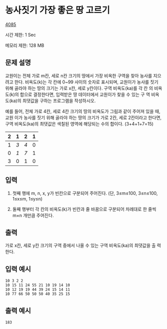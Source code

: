 # 농사짓기 가장 좋은 땅 고르기

[4085](http://codeup.kr/problem.php?id=4085)

시간 제한: 1 Sec

메모리 제한: 128 MB



## 문제 설명

교원이는 전체 가로 m칸, 세로 n칸 크기의 땅에서 가장 비옥한 구역을 찾아 농사를 지으려고 한다. 비옥도(k)는 각 칸에  0~99 사이의 숫자로 표시되며, 교원이가 농사를 짓기 위해 골라야 하는 땅의 크기는 가로 x칸, 세로 y칸이다. 구역  비옥도(ka)를 각 칸 의 비옥도(k)의 합으로 결정한다면, 입력받은 땅 데이터에서 교원이가 찾을 수 있는 구 역 비옥도(ka)의  최댓값을 구하는 프로그램을 작성하시오.



예를 들어, 전체 가로 4칸, 세로 4칸 크기의 땅의 비옥도가 그림과 같이 주어져 있을 때, 교원 이가 농사를 짓기 위해  골라야 하는 땅의 크기가 가로 2칸, 세로 2칸이라고 한다면, 구역 비옥도(ka)의 최댓값은 색칠된 영역에 해당되는 수의 합이다.  (3+4+1+7=15)



| 2    | 1    | 2    | 1    |
| ---- | ---- | ---- | ---- |
| 1    | _3_  | _4_  | 0    |
| 0    | _1_  | _7_  | 1    |
| 3    | 0    | 1    | 0    |

## 입력

1. 첫째 행에 m, n, x, y가 빈칸으로 구분되어 주어진다. (단, 3≤m≤100, 3≤n≤100, 1≤x≤m, 1≤y≤n)

2. 둘째 행부터 각 칸의 비옥도(k)가 빈칸과 줄 바꿈으로 구분되어 차례대로 한 줄씩 m×n 개만큼 주어진다.



## 출력

가로 x칸, 세로 y칸 크기의 구역 중에서 나올 수 있는 구역 비옥도(ka)의 최댓값을 출 력한다.



## 입력 예시

```
10 3 2 2
10 15 11 24 55 21 10 19 14 10
10 12 19 19 44 39 24 15 14 11
10 77 66 50 50 50 40 35 25 15
```



## 출력 예시

```
183
```